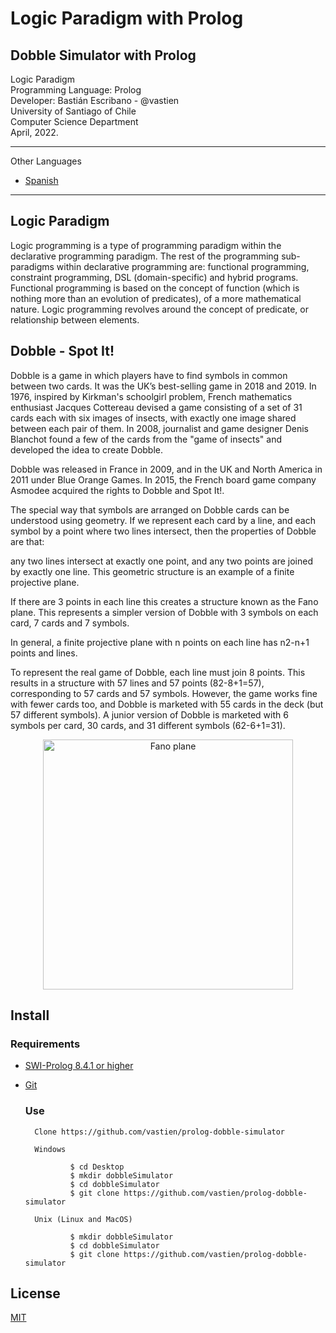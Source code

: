 # Logic Paradigm with Prolog
## Dobble Simulator with Prolog

Logic Paradigm                         
Programming Language: Prolog                              
Developer: Bastián Escribano - @vastien                      
University of Santiago of Chile                        
Computer Science Department                
April, 2022.      

_________________________________________________________________

Other Languages

* [Spanish](https://github.com/vastien/prolog-dobble-simulator/READMEes.md)

_________________________________________________________________


## Logic Paradigm
Logic programming is a type of programming paradigm within the declarative programming paradigm.
The rest of the programming sub-paradigms within declarative programming are: functional programming, constraint programming, DSL (domain-specific) and hybrid programs.
Functional programming is based on the concept of function (which is nothing more than an evolution of predicates), of a more mathematical nature.
Logic programming revolves around the concept of predicate, or relationship between elements.

                                                                                                        
## Dobble - Spot It!
Dobble is a game in which players have to find symbols in common between two cards. It was the UK’s best-selling game in 2018 and 2019.
In 1976, inspired by Kirkman's schoolgirl problem, French mathematics enthusiast Jacques Cottereau devised a game consisting of a set of 31 cards each with six images of insects, with exactly one image shared between each pair of them. In 2008, journalist and game designer Denis Blanchot found a few of the cards from the "game of insects" and developed the idea to create Dobble.                                                    
                                                    
Dobble was released in France in 2009, and in the UK and North America in 2011 under Blue Orange Games. In 2015, the French board game company Asmodee acquired the rights to Dobble and Spot It!.
                                                    
The special way that symbols are arranged on Dobble cards can be understood using geometry. If we represent each card by a line, and each symbol by a point where two lines intersect, then the properties of Dobble are that:
                                                                                                        
any two lines intersect at exactly one point, and
any two points are joined by exactly one line.
This geometric structure is an example of a finite projective plane.

If there are 3 points in each line this creates a structure known as the Fano plane. This represents a simpler version of Dobble with 3 symbols on each card, 7 cards and 7 symbols.

In general, a finite projective plane with n points on each line has n2-n+1 points and lines.

To represent the real game of Dobble, each line must join 8 points. This results in a structure with 57 lines and 57 points (82-8+1=57), corresponding to 57 cards and 57 symbols. However, the game works fine with fewer cards too, and Dobble is marketed with 55 cards in the deck (but 57 different symbols). A junior version of Dobble is marketed with 6 symbols per card, 30 cards, and 31 different symbols (62-6+1=31).

<p align="center">
<img width="400" src="https://i.postimg.cc/qvbwfjTm/Fplane.png" alt="Fano plane">
</p>

## Install

### Requirements
* [SWI-Prolog 8.4.1 or higher](https://www.swi-prolog.org/download/stable/)         
* [Git](https://git-scm.com/downloads)

  ### Use

        Clone https://github.com/vastien/prolog-dobble-simulator
        
        Windows
        
                $ cd Desktop
                $ mkdir dobbleSimulator
                $ cd dobbleSimulator
                $ git clone https://github.com/vastien/prolog-dobble-simulator
                
        Unix (Linux and MacOS) 
        
                $ mkdir dobbleSimulator
                $ cd dobbleSimulator
                $ git clone https://github.com/vastien/prolog-dobble-simulator

        
## License
[MIT](https://choosealicense.com/licenses/mit/)


